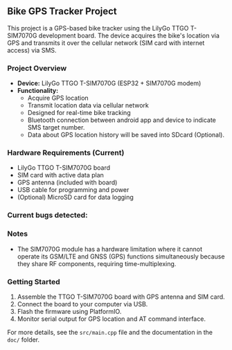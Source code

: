 ## Bike GPS Tracker Project

This project is a GPS-based bike tracker using the LilyGo TTGO T-SIM7070G development board. 
The device acquires the bike's location via GPS and transmits it over the cellular network (SIM card with internet access) via SMS.

### Project Overview

- **Device:** LilyGo TTGO T-SIM7070G (ESP32 + SIM7070G modem)
- **Functionality:**
	- Acquire GPS location
	- Transmit location data via cellular network
	- Designed for real-time bike tracking
	- Bluetooth connection between android app and device to indicate SMS target number. 
	- Data about GPS location history will be saved into SDcard (Optional).

### Hardware Requirements (Current)

- LilyGo TTGO T-SIM7070G board
- SIM card with active data plan
- GPS antenna (included with board)
- USB cable for programming and power
- (Optional) MicroSD card for data logging

### Current bugs detected:

### Notes

- The SIM7070G module has a hardware limitation where it cannot operate its GSM/LTE and GNSS (GPS) functions simultaneously because they share RF components, requiring time-multiplexing.

### Getting Started

1. Assemble the TTGO T-SIM7070G board with GPS antenna and SIM card.
2. Connect the board to your computer via USB.
3. Flash the firmware using PlatformIO.
4. Monitor serial output for GPS location and AT command interface.

For more details, see the `src/main.cpp` file and the documentation in the `doc/` folder.
